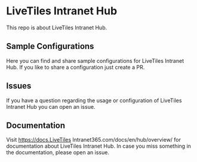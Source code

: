 # LiveTiles Intranet Hub
This repo is about LiveTiles Intranet Hub. 

## Sample Configurations
Here you can find and share sample configurations for LiveTiles Intranet Hub.
If you like to share a configuration just create a PR.

## Issues
If you have a question regarding the usage or configuration of LiveTiles Intranet Hub you can open an issue.

## Documentation
Visit https://docs.LiveTiles Intranet365.com/docs/en/hub/overview/ for documentation about LiveTiles Intranet Hub.
In case you miss something in the documentation, please open an issue.

